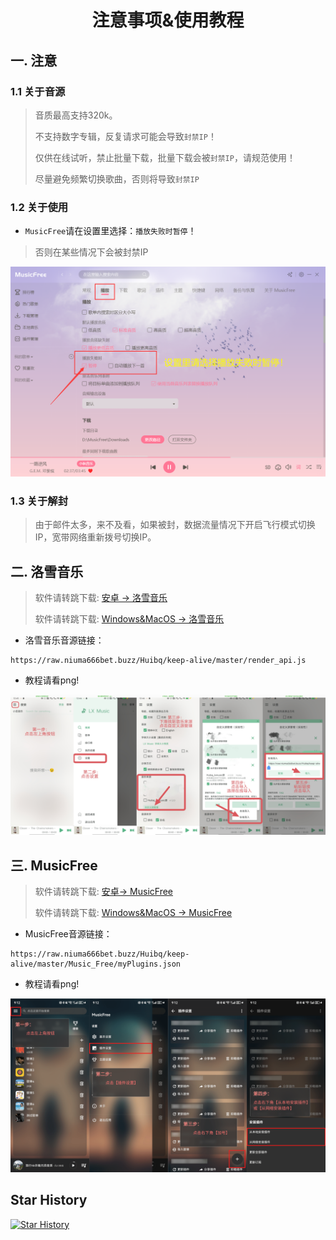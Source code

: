 # <p align="center">注意事项&使用教程</p>


## 一. 注意

### 1.1 关于音源

> 音质最高支持320k。
>
> 不支持数字专辑，反复请求可能会导致`封禁IP`！
>
> 仅供在线试听，禁止批量下载，批量下载会被`封禁IP`，请规范使用！
> 
> 尽量避免频繁切换歌曲，否则将导致`封禁IP`

### 1.2 关于使用

- `MusicFree`请在设置里选择：`播放失败时暂停`！

> 否则在某些情况下会被封禁IP

![img_3.png](source/注意1.png)

### 1.3 关于解封

> 由于邮件太多，来不及看，如果被封，数据流量情况下开启飞行模式切换IP，宽带网络重新拨号切换IP。

## 二. 洛雪音乐

> 软件请转跳下载: [安卓 -> 洛雪音乐](https://github.com/lyswhut/lx-music-mobile/releases)
>
> 软件请转跳下载: [Windows&MacOS -> 洛雪音乐](https://github.com/lyswhut/lx-music-desktop/releases)

- 洛雪音乐音源链接：
```any
https://raw.niuma666bet.buzz/Huibq/keep-alive/master/render_api.js
```

- 教程请看png!

![img_1.png](source/LxMusic.png)

## 三. MusicFree

> 软件请转跳下载: [安卓-> MusicFree](https://github.com/maotoumao/MusicFree/releases)
>
> 软件请转跳下载: [Windows&MacOS -> MusicFree](https://github.com/maotoumao/MusicFreeDesktop/releases)

- MusicFree音源链接：
```any
https://raw.niuma666bet.buzz/Huibq/keep-alive/master/Music_Free/myPlugins.json
```

- 教程请看png!

![img_2.png](source/MusicFree.png)

## Star History
[![Star History](https://starchart.cc/Huibq/keep-alive.svg?variant=adaptive)](https://starchart.cc/Huibq/keep-alive)
